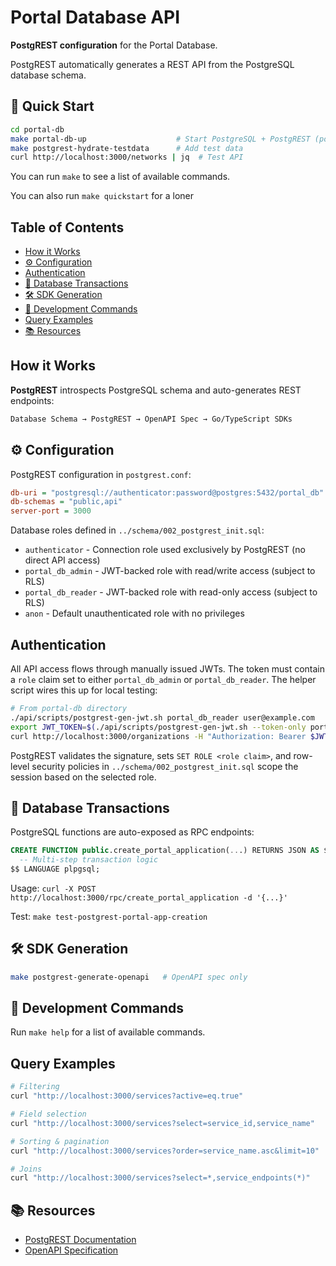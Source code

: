 # Portal Database API <!-- omit in toc -->

**PostgREST configuration** for the Portal Database.

PostgREST automatically generates a REST API from the PostgreSQL database schema.

## 🚀 Quick Start <!-- omit in toc -->

```bash
cd portal-db
make portal-db-up                    # Start PostgreSQL + PostgREST (port 3000)
make postgrest-hydrate-testdata      # Add test data
curl http://localhost:3000/networks | jq  # Test API
```

You can run `make` to see a list of available commands.

You can also run `make quickstart` for a loner

## Table of Contents <!-- omit in toc -->

- [How it Works](#how-it-works)
- [⚙️ Configuration](#️-configuration)
- [Authentication](#authentication)
- [💾 Database Transactions](#-database-transactions)
- [🛠️ SDK Generation](#️-sdk-generation)
- [🔧 Development Commands](#-development-commands)
- [Query Examples](#query-examples)
- [📚 Resources](#-resources)

## How it Works

**PostgREST** introspects PostgreSQL schema and auto-generates REST endpoints:

```bash
Database Schema → PostgREST → OpenAPI Spec → Go/TypeScript SDKs
```

## ⚙️ Configuration

PostgREST configuration in `postgrest.conf`:

```ini
db-uri = "postgresql://authenticator:password@postgres:5432/portal_db"
db-schemas = "public,api"
server-port = 3000
```

Database roles defined in `../schema/002_postgrest_init.sql`:

- `authenticator` - Connection role used exclusively by PostgREST (no direct API access)
- `portal_db_admin` - JWT-backed role with read/write access (subject to RLS)
- `portal_db_reader` - JWT-backed role with read-only access (subject to RLS)
- `anon` - Default unauthenticated role with no privileges

## Authentication

All API access flows through manually issued JWTs. The token must contain a
`role` claim set to either `portal_db_admin` or `portal_db_reader`. The helper
script wires this up for local testing:

```bash
# From portal-db directory
./api/scripts/postgrest-gen-jwt.sh portal_db_reader user@example.com
export JWT_TOKEN=$(./api/scripts/postgrest-gen-jwt.sh --token-only portal_db_admin admin@example.com)
curl http://localhost:3000/organizations -H "Authorization: Bearer $JWT_TOKEN"
```

PostgREST validates the signature, sets `SET ROLE <role claim>`, and row-level
security policies in `../schema/002_postgrest_init.sql` scope the session based
on the selected role.

## 💾 Database Transactions

PostgreSQL functions are auto-exposed as RPC endpoints:

```sql
CREATE FUNCTION public.create_portal_application(...) RETURNS JSON AS $$
  -- Multi-step transaction logic
$$ LANGUAGE plpgsql;
```

Usage: `curl -X POST http://localhost:3000/rpc/create_portal_application -d '{...}'`

Test: `make test-postgrest-portal-app-creation`

## 🛠️ SDK Generation

```bash
make postgrest-generate-openapi   # OpenAPI spec only
```

## 🔧 Development Commands

Run `make help` for a list of available commands.

## Query Examples

```bash
# Filtering
curl "http://localhost:3000/services?active=eq.true"

# Field selection
curl "http://localhost:3000/services?select=service_id,service_name"

# Sorting & pagination
curl "http://localhost:3000/services?order=service_name.asc&limit=10"

# Joins
curl "http://localhost:3000/services?select=*,service_endpoints(*)"
```

## 📚 Resources

- [PostgREST Documentation](https://postgrest.org/en/stable/)
- [OpenAPI Specification](https://swagger.io/specification/)

